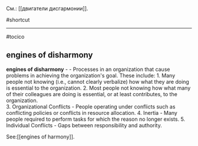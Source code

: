 См.: [[двигатели дисгармонии]].

#shortcut




<hr/>

#tocico

## engines of disharmony

<b>engines of disharmony</b> -  - Processes in an organization that cause problems in achieving the organization's goal. These include: 1.  Many people not knowing (i.e., cannot clearly verbalize) how what they are doing is essential to the 
organization. 
2.  Most people not knowing how what many of their colleagues are doing is essential, or at least 
contributes, to the organization.  
3.  Organizational Conflicts - People operating under conflicts such as conflicting policies or conflicts in 
resource allocation. 
4.  Inertia - Many people required to perform tasks for which the reason no longer exists.  5.  Individual Conflicts - Gaps between responsibility and authority.




See:[[engines of harmony]].
